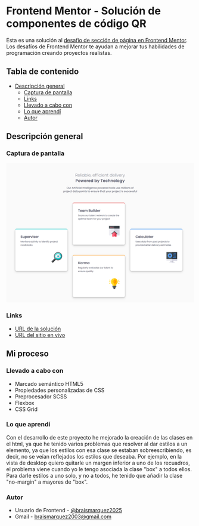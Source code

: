 # Frontend Mentor - Solución de componentes de código QR

Esta es una solución al [desafío de sección de página en Frontend Mentor](https://www.frontendmentor.io/challenges/four-card-feature-section-weK1eFYK). Los desafíos de Frontend Mentor te ayudan a mejorar tus habilidades de programación creando proyectos realistas.

## Tabla de contenido

- [Descripción general](#descripcion-general)
  - [Captura de pantalla](#captura-de-pantalla)
  - [Links](#links)
  - [Llevado a cabo con](#llevado-a-cabo-con)
  - [Lo que aprendí](#lo-que-aprendi)
  - [Autor](#autor)

## Descripción general

### Captura de pantalla
![](./images/Frontend-Mentor-Four-card-feature-section-04-21-2025_12_29_PM.png)


### Links
- [URL de la solución](https://www.frontendmentor.io/solutions/seccin-de-pgina-con-html-y-css-sKRffeDl_f)
- [URL del sitio en vivo](https://braismarquez2025.github.io/four-card-feature-section-master/)


## Mi proceso

### Llevado a cabo con

- Marcado semántico HTML5
- Propiedades personalizadas de CSS
- Preprocesador SCSS
- Flexbox
- CSS Grid


### Lo que aprendí
Con el desarrollo de este proyecto he mejorado la creación de las clases en el html, ya que he tenido varios problemas que resolver al dar estilos a un elemento, ya que los estilos con esa clase se estaban sobreescribiendo, es decir, no se veían reflejados los estilos que deseaba. Por ejemplo, en la vista de desktop quiero quitarle un margen inferior a uno de los recuadros, el problema viene cuando yo le tengo asociada la clase "box" a todos ellos. Para darle estilos a uno solo, y no a todos, he tenido que añadir la clase "no-margin" a mayores de "box". 


### Autor 
- Usuario de Frontend - [@braismarquez2025](https://www.frontendmentor.io/profile/braismarquez2025)
- Gmail - braismarquez2003@gmail.com

